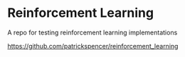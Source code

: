 # Reinforcement Learning

A repo for testing reinforcement learning implementations

https://github.com/patrickspencer/reinforcement_learning


